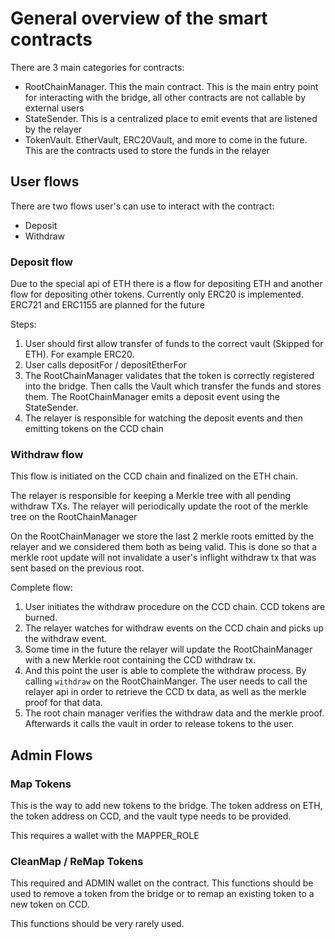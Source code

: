 # General overview of the smart contracts

There are 3 main categories for contracts:
 - RootChainManager. This the main contract. This is the main entry point for interacting with the bridge, all other contracts are not callable by external users
 - StateSender. This is a centralized place to emit events that are listened by the relayer
 - TokenVault. EtherVault, ERC20Vault, and more to come in the future. This are the contracts used to store the funds in the relayer


## User flows

There are two flows user's can use to interact with the contract:
- Deposit 
- Withdraw

### Deposit flow
Due to the special api of ETH there is a flow for depositing ETH and another flow for depositing other tokens. Currently only ERC20 is implemented. ERC721 and ERC1155 are planned for the future


Steps:
 1. User should first allow transfer of funds to the correct vault (Skipped for ETH). For example ERC20.
 2. User calls depositFor / depositEtherFor
 3. The RootChainManager validates that the token is correctly registered into the bridge. Then calls the Vault which transfer the funds and stores them. The RootChainManager emits a deposit event using the StateSender. 
 4. The relayer is responsible for watching the deposit events and then emitting tokens on the CCD chain

### Withdraw flow

This flow is initiated on the CCD chain and finalized on the ETH chain.

The relayer is responsible for keeping a Merkle tree with all pending withdraw TXs. The relayer will periodically update the root of the merkle tree on the RootChainManager


On the RootChainManager we store the last 2 merkle roots emitted by the relayer and we considered them both as being valid. This is done so that a merkle root update will not invalidate a user's inflight withdraw tx that was sent based on the previous root.


Complete flow:
1. User initiates the withdraw procedure on the CCD chain. CCD tokens are burned.
2. The relayer watches for withdraw events on the CCD chain and picks up the withdraw event.
3. Some time in the future the relayer will update the RootChainManager with a new Merkle root containing the CCD withdraw tx.
4. And this point the user is able to complete the withdraw process. By calling `withdraw` on the RootChainManger. The user needs to call the relayer api in order to retrieve the CCD tx data, as well as the merkle proof for that data.
5. The root chain manager verifies the withdraw data and the merkle proof. Afterwards it calls the vault in order to release tokens to the user.

## Admin Flows
### Map Tokens
This is the way to add new tokens to the bridge. The token address on ETH, the token address on CCD, and the vault type needs to be provided.

This requires a wallet with the MAPPER_ROLE

### CleanMap / ReMap Tokens
This required and ADMIN wallet on the contract. This functions should be used to remove a token from the bridge or to remap an existing token to a new token on CCD.

This functions should be very rarely used.
